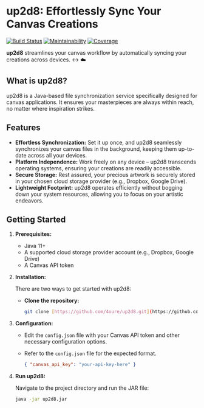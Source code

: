 # up2d8: Effortlessly Sync Your Canvas Creations

[![Build Status](https://github.com/4oure/up2d8/actions/workflows/build.yml/badge.svg)](https://github.com/4oure/up2d8/actions)
[![Maintainability](https://api.codeclimate.com/v1/repos/4oure/up2d8/badges/maintainability)](https://api.codeclimate.com/v1/repos/4oure/up2d8/maintainability)
[![Coverage](https://coveralls.io/repos/github/4oure/up2d8/badge.svg?branch=master)](https://coveralls.io/github/4oure/up2d8)

**up2d8** streamlines your canvas workflow by automatically syncing your creations across devices.   ↔️ ☁️

## What is up2d8?

up2d8 is a Java-based file synchronization service specifically designed for canvas applications. It ensures your masterpieces are always within reach, no matter where inspiration strikes.  

## Features

* **Effortless Synchronization:** Set it up once, and up2d8 seamlessly synchronizes your canvas files in the background, keeping them up-to-date across all your devices.
* **Platform Independence:** Work freely on any device – up2d8 transcends operating systems, ensuring your creations are readily accessible.
* **Secure Storage:** Rest assured, your precious artwork is securely stored in your chosen cloud storage provider (e.g., Dropbox, Google Drive).
* **Lightweight Footprint:** up2d8 operates efficiently without bogging down your system resources, allowing you to focus on your artistic endeavors.

## Getting Started

1. **Prerequisites:**
   * Java 11+
   * A supported cloud storage provider account (e.g., Dropbox, Google Drive)
   * A Canvas API token

2. **Installation:**

   There are two ways to get started with up2d8:

   * **Clone the repository:**

     ```bash
     git clone [https://github.com/4oure/up2d8.git](https://github.com/your-username/up2d8.git)
     ```

3. **Configuration:**

   * Edit the `config.json` file with your Canvas API token and other necessary configuration options.
   * Refer to the `config.json` file for the expected format.
  
       ```config.json
       { "canvas_api_key": "your-api-key-here" }
     ```

4. **Run up2d8:**

   Navigate to the project directory and run the JAR file:

   ```bash
   java -jar up2d8.jar
